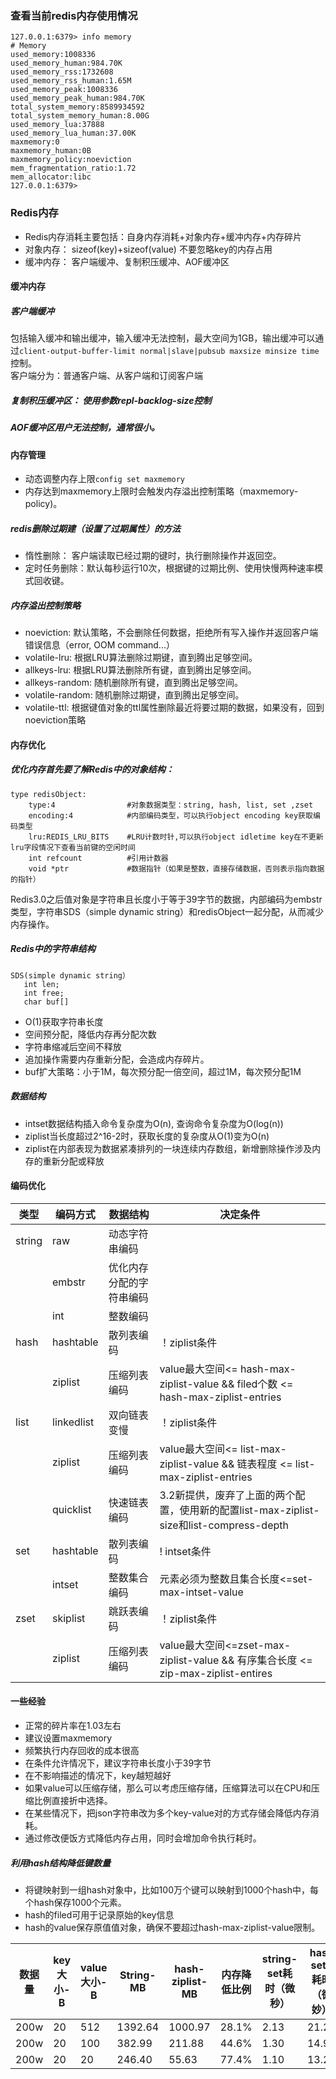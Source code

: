 ### 查看当前redis内存使用情况
```
127.0.0.1:6379> info memory
# Memory
used_memory:1008336
used_memory_human:984.70K
used_memory_rss:1732608
used_memory_rss_human:1.65M
used_memory_peak:1008336
used_memory_peak_human:984.70K
total_system_memory:8589934592
total_system_memory_human:8.00G
used_memory_lua:37888
used_memory_lua_human:37.00K
maxmemory:0
maxmemory_human:0B
maxmemory_policy:noeviction
mem_fragmentation_ratio:1.72
mem_allocator:libc
127.0.0.1:6379>
```

### Redis内存
- Redis内存消耗主要包括：自身内存消耗+对象内存+缓冲内存+内存碎片
- 对象内存： sizeof(key)+sizeof(value)  不要忽略key的内存占用
- 缓冲内存： 客户端缓冲、复制积压缓冲、AOF缓冲区

#### 缓冲内存
##### 客户端缓冲
包括输入缓冲和输出缓冲，输入缓冲无法控制，最大空间为1GB，输出缓冲可以通过```client-output-buffer-limit normal|slave|pubsub maxsize minsize time```控制。  
客户端分为：普通客户端、从客户端和订阅客户端

##### 复制积压缓冲区： 使用参数repl-backlog-size控制
##### AOF缓冲区用户无法控制，通常很小。

#### 内存管理
- 动态调整内存上限```config set maxmemory```
- 内存达到maxmemory上限时会触发内存溢出控制策略（maxmemory-policy)。

##### redis删除过期建（设置了过期属性）的方法
- 惰性删除： 客户端读取已经过期的键时，执行删除操作并返回空。
- 定时任务删除：默认每秒运行10次，根据键的过期比例、使用快慢两种速率模式回收键。

##### 内存溢出控制策略
- noeviction: 默认策略，不会删除任何数据，拒绝所有写入操作并返回客户端错误信息（error, OOM command...）
- volatile-lru: 根据LRU算法删除过期键，直到腾出足够空间。
- allkeys-lru: 根据LRU算法删除所有键，直到腾出足够空间。
- allkeys-random: 随机删除所有键，直到腾出足够空间。
- volatile-random: 随机删除过期键，直到腾出足够空间。
- volatile-ttl: 根据键值对象的ttl属性删除最近将要过期的数据，如果没有，回到noeviction策略

#### 内存优化
##### 优化内存首先要了解Redis中的对象结构：  
```
type redisObject:
    type:4                #对象数据类型：string, hash, list, set ,zset
    encoding:4            #内部编码类型，可以执行object encoding key获取编码类型
    lru:REDIS_LRU_BITS    #LRU计数时针,可以执行object idletime key在不更新lru字段情况下查看当前键的空闲时间
    int refcount          #引用计数器
    void *ptr             #数据指针（如果是整数，直接存储数据，否则表示指向数据的指针）
```

Redis3.0之后值对象是字符串且长度小于等于39字节的数据，内部编码为embstr类型，字符串SDS（simple dynamic string）和redisObject一起分配，从而减少内存操作。

##### Redis中的字符串结构
```
SDS(simple dynamic string）
   int len;
   int free;
   char buf[]
```

- O(1)获取字符串长度
- 空间预分配，降低内存再分配次数
- 字符串缩减后空间不释放
- 追加操作需要内存重新分配，会造成内存碎片。
- buf扩大策略：小于1M，每次预分配一倍空间，超过1M，每次预分配1M

##### 数据结构
- intset数据结构插入命令复杂度为O(n), 查询命令复杂度为O(log(n))
- ziplist当长度超过2^16-2时，获取长度的复杂度从O(1)变为O(n)
- ziplist在内部表现为数据紧凑排列的一块连续内存数组，新增删除操作涉及内存的重新分配或释放

#### 编码优化
类型   |编码方式   |数据结构              |决定条件
------|----------|--------------------|----
string|raw       |动态字符串编码
      |embstr    |优化内存分配的字符串编码
      |int       |整数编码
hash  |hashtable |散列表编码   |！ziplist条件
      |ziplist   |压缩列表编码 | value最大空间<= hash-max-ziplist-value && filed个数 <= hash-max-ziplist-entries
list  |linkedlist|双向链表变慢 | ！ziplist条件
      |ziplist   |压缩列表编码 | value最大空间<= list-max-ziplist-value && 链表程度 <= list-max-ziplist-entries
      |quicklist |快速链表编码 | 3.2新提供，废弃了上面的两个配置，使用新的配置list-max-ziplist-size和list-compress-depth
set   |hashtable |散列表编码  | ! intset条件
      |intset    |整数集合编码 | 元素必须为整数且集合长度<=set-max-intset-value
zset  |skiplist  |跳跃表编码  | ！ziplist条件
      |ziplist   |压缩列表编码 | value最大空间<=zset-max-ziplist-value && 有序集合长度 <= zip-max-ziplist-entires

#### 一些经验
- 正常的碎片率在1.03左右
- 建议设置maxmemory
- 频繁执行内存回收的成本很高
- 在条件允许情况下，建议字符串长度小于39字节
- 在不影响描述的情况下，key越短越好
- 如果value可以压缩存储，那么可以考虑压缩存储，压缩算法可以在CPU和压缩比例直接折中选择。
- 在某些情况下，把json字符串改为多个key-value对的方式存储会降低内存消耗。
- 通过修改便饭方式降低内存占用，同时会增加命令执行耗时。

##### 利用hash结构降低键数量
- 将键映射到一组hash对象中，比如100万个键可以映射到1000个hash中，每个hash保存1000个元素。
- hash的filed可用于记录原始的key信息
- hash的value保存原值值对象，确保不要超过hash-max-ziplist-value限制。

数据量|key大小-B|value大小-B|String-MB|hash-ziplist-MB|内存降低比例|string-set耗时（微秒）|hash set-耗时（微妙）
----|---|---|-------|-------|-----|----|----
200w|20 |512|1392.64|1000.97|28.1%|2.13|21.28
200w|20 |100|382.99 |211.88 |44.6%|1.30|14.92
200w|20 |20 |246.40 |55.63  |77.4%|1.10|13.21